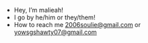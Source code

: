 - Hey, I’m malieah!
- I go by he/him or they/them!
- How to reach me 2006soulie@gmail.com or
 yowsgshawty07@gmail.com 

<!---
MEOWBARK/MEOWBARK is a ✨ special ✨ repository because its `README.md` (this file) appears on your GitHub profile.
You can click the Preview link to take a look at your changes.
--->
